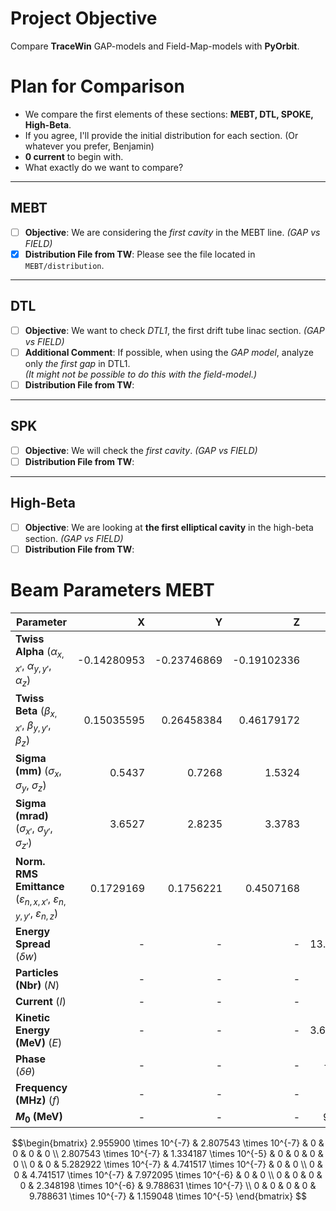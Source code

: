 # Project Objective
Compare **TraceWin** GAP-models and Field-Map-models with **PyOrbit**.

# Plan for Comparison
- We compare the first elements of these sections: **MEBT, DTL, SPOKE, High-Beta**.
- If you agree, I'll provide the initial distribution for each section. (Or whatever you prefer, Benjamin)
- **0 current** to begin with.
- What exactly do we want to compare?
---

## MEBT

- [ ] **Objective**: We are considering the *first cavity* in the MEBT line. *(GAP vs FIELD)*
- [x] **Distribution File from TW**: Please see the file located in `MEBT/distribution`.

---

## DTL

- [ ] **Objective**: We want to check *DTL1*, the first drift tube linac section. *(GAP vs FIELD)*
- [ ] **Additional Comment**: If possible, when using the *GAP model*, analyze only *the first gap* in DTL1.  
      *(It might not be possible to do this with the field-model.)*
- [ ] **Distribution File from TW**: 

---

## SPK

- [ ] **Objective**: We will check the *first cavity*. *(GAP vs FIELD)*
- [ ] **Distribution File from TW**: 

---

## High-Beta

- [ ] **Objective**: We are looking at **the first elliptical cavity** in the high-beta section. *(GAP vs FIELD)*
- [ ] **Distribution File from TW**: 

# Beam Parameters MEBT

| **Parameter**                           | **X**        | **Y**        | **Z**        | **Global**     |
|-----------------------------------------|------------:|------------:|------------:|---------------:|
| **Twiss Alpha** \($\alpha_{x,x'}$, $\alpha_{y,y'}$, $\alpha_z$\) | -0.14280953 | -0.23746869 | -0.19102336 |      -         |
| **Twiss Beta** \($\beta_{x,x'}$, $\beta_{y,y'}$, $\beta_z$\)     |  0.15035595 |  0.26458384 |  0.46179172 |      -         |
| **Sigma (mm)** \($\sigma_x$, $\sigma_y$, $\sigma_z$\)            |  0.5437     |  0.7268     |  1.5324     |      -         |
| **Sigma (mrad)** \($\sigma_{x'}$, $\sigma_{y'}$, $\sigma_{z'}$\) |  3.6527     |  2.8235     |  3.3783     |      -         |
| **Norm. RMS Emittance** \($\varepsilon_{n,x,x'}$, $\varepsilon_{n,y,y'}$, $\varepsilon_{n,z}$\) |  0.1729169   |  0.1756221   |  0.4507168   |  -             |
| **Energy Spread** \($\delta w$\)                                         |     -       |     -       |     -       |  13.116279       |
| **Particles (Nbr)** \($N$\)                                       |     -       |     -       |     -       |  8660          |
| **Current** \($I$\)                                               |     -       |     -       |     -       |  0             |
| **Kinetic Energy (MeV)** \($E$\)                                  |     -       |     -       |     -       |  3.6224112     |
| **Phase** \($\delta \theta$\)                                            |     -       |     -       |     -       | -63.314        |
| **Frequency (MHz)** \($f$\)                                       |     -       |     -       |     -       |  352.21        |
| **$M_0$ (MeV)**                                                   |     -       |     -       |     -       |  938.276       |

```math
\begin{bmatrix}
 2.955900 \times 10^{-7} & 2.807543 \times 10^{-7} & 0 & 0 & 0 & 0 \\
 2.807543 \times 10^{-7} & 1.334187 \times 10^{-5} & 0 & 0 & 0 & 0 \\
 0 & 0 & 5.282922 \times 10^{-7} & 4.741517 \times 10^{-7} & 0 & 0 \\
 0 & 0 & 4.741517 \times 10^{-7} & 7.972095 \times 10^{-6} & 0 & 0 \\
 0 & 0 & 0 & 0 & 2.348198 \times 10^{-6} & 9.788631 \times 10^{-7} \\
 0 & 0 & 0 & 0 & 9.788631 \times 10^{-7} & 1.159048 \times 10^{-5}
\end{bmatrix}
